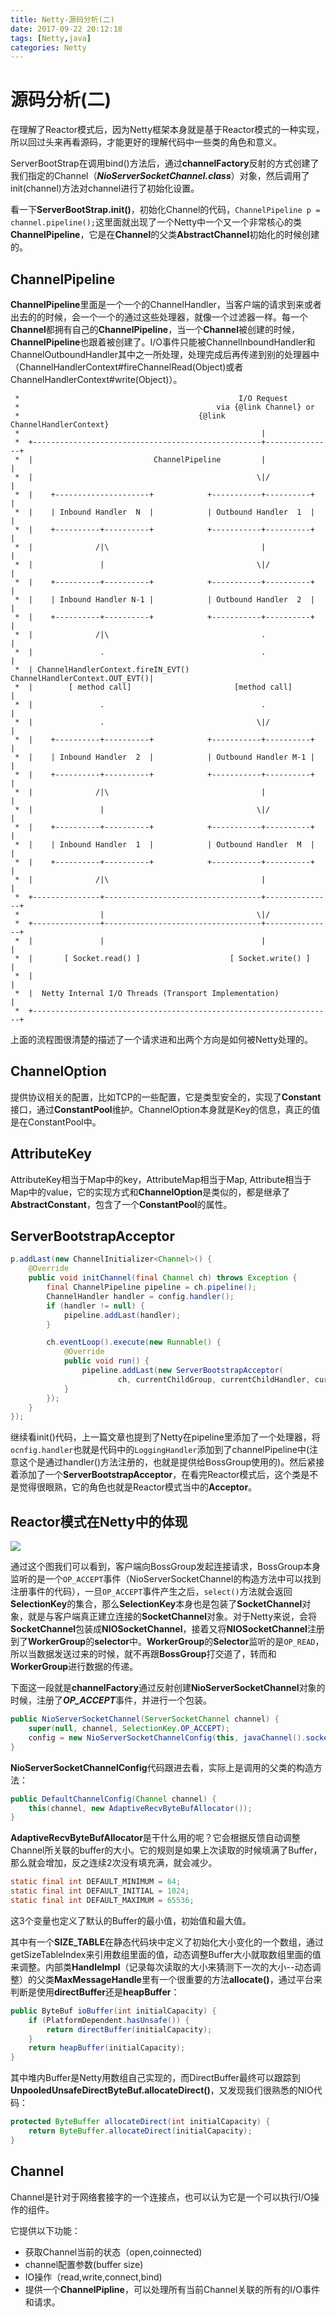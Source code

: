 ```yaml
---
title: Netty-源码分析(二)
date: 2017-09-22 20:12:18
tags: [Netty,java]
categories: Netty
---
```


# 源码分析(二)

在理解了Reactor模式后，因为Netty框架本身就是基于Reactor模式的一种实现，所以回过头来再看源码，才能更好的理解代码中一些类的角色和意义。

ServerBootStrap在调用bind()方法后，通过**channelFactory**反射的方式创建了我们指定的Channel（***NioServerSocketChannel.class***）对象，然后调用了init(channel)方法对channel进行了初始化设置。

看一下**ServerBootStrap.init()**，初始化Channel的代码，`ChannelPipeline p = channel.pipeline();`这里面就出现了一个Netty中一个又一个非常核心的类**ChannelPipeline**，它是在**Channel**的父类**AbstractChannel**初始化的时候创建的。

## ChannelPipeline

**ChannelPipeline**里面是一个一个的ChannelHandler，当客户端的请求到来或者出去的的时候，会一个一个的通过这些处理器，就像一个过滤器一样。每一个**Channel**都拥有自己的**ChannelPipeline**，当一个**Channel**被创建的时候，**ChannelPipeline**也跟着被创建了。I/O事件只能被ChannelInboundHandler和ChannelOutboundHandler其中之一所处理，处理完成后再传递到别的处理器中（ChannelHandlerContext#fireChannelRead(Object)或者ChannelHandlerContext#write(Object)）。

<!--more-->

```text
 *                                                 I/O Request
 *                                            via {@link Channel} or
 *                                        {@link ChannelHandlerContext}
 *                                                      |
 *  +---------------------------------------------------+---------------+
 *  |                           ChannelPipeline         |               |
 *  |                                                  \|/              |
 *  |    +---------------------+            +-----------+----------+    |
 *  |    | Inbound Handler  N  |            | Outbound Handler  1  |    |
 *  |    +----------+----------+            +-----------+----------+    |
 *  |              /|\                                  |               |
 *  |               |                                  \|/              |
 *  |    +----------+----------+            +-----------+----------+    |
 *  |    | Inbound Handler N-1 |            | Outbound Handler  2  |    |
 *  |    +----------+----------+            +-----------+----------+    |
 *  |              /|\                                  .               |
 *  |               .                                   .               |
 *  | ChannelHandlerContext.fireIN_EVT() ChannelHandlerContext.OUT_EVT()|
 *  |        [ method call]                       [method call]         |
 *  |               .                                   .               |
 *  |               .                                  \|/              |
 *  |    +----------+----------+            +-----------+----------+    |
 *  |    | Inbound Handler  2  |            | Outbound Handler M-1 |    |
 *  |    +----------+----------+            +-----------+----------+    |
 *  |              /|\                                  |               |
 *  |               |                                  \|/              |
 *  |    +----------+----------+            +-----------+----------+    |
 *  |    | Inbound Handler  1  |            | Outbound Handler  M  |    |
 *  |    +----------+----------+            +-----------+----------+    |
 *  |              /|\                                  |               |
 *  +---------------+-----------------------------------+---------------+
 *                  |                                  \|/
 *  +---------------+-----------------------------------+---------------+
 *  |               |                                   |               |
 *  |       [ Socket.read() ]                    [ Socket.write() ]     |
 *  |                                                                   |
 *  |  Netty Internal I/O Threads (Transport Implementation)            |
 *  +-------------------------------------------------------------------+
```

上面的流程图很清楚的描述了一个请求进和出两个方向是如何被Netty处理的。


## ChannelOption

提供协议相关的配置，比如TCP的一些配置，它是类型安全的，实现了**Constant**接口，通过**ConstantPool**维护。ChannelOption本身就是Key的信息，真正的值是在ConstantPool中。

## AttributeKey

AttributeKey相当于Map中的key，AttributeMap相当于Map, Attribute相当于Map中的value，它的实现方式和**ChannelOption**是类似的，都是继承了**AbstractConstant**，包含了一个**ConstantPool**的属性。

## ServerBootstrapAcceptor

```java
p.addLast(new ChannelInitializer<Channel>() {
    @Override
    public void initChannel(final Channel ch) throws Exception {
        final ChannelPipeline pipeline = ch.pipeline();
        ChannelHandler handler = config.handler();
        if (handler != null) {
            pipeline.addLast(handler);
        }

        ch.eventLoop().execute(new Runnable() {
            @Override
            public void run() {
                pipeline.addLast(new ServerBootstrapAcceptor(
                        ch, currentChildGroup, currentChildHandler, currentChildOptions, currentChildAttrs));
            }
        });
    }
});
```
继续看init()代码，上一篇文章也提到了Netty在pipeline里添加了一个处理器，将`ocnfig.handler`也就是代码中的`LoggingHandler`添加到了channelPipeline中(注意这个是通过handler()方法注册的，也就是提供给BossGroup使用的)。然后紧接着添加了一个**ServerBootstrapAcceptor**，在看完Reactor模式后，这个类是不是觉得很眼熟，它的角色也就是Reactor模式当中的**Acceptor**。


## Reactor模式在Netty中的体现

![](/img/netty/netty7-1.png)

通过这个图我们可以看到，客户端向BossGroup发起连接请求，BossGroup本身监听的是一个`OP_ACCEPT`事件（NioServerSocketChannel的构造方法中可以找到注册事件的代码），一旦`OP_ACCEPT`事件产生之后，`select()`方法就会返回**SelectionKey**的集合，那么**SelectionKey**本身也是包装了**SocketChannel**对象，就是与客户端真正建立连接的**SocketChannel**对象。对于Netty来说，会将**SocketChannel**包装成**NIOSocketChannel**，接着又将**NIOSocketChannel**注册到了**WorkerGroup**的**selector**中。**WorkerGroup**的**Selector**监听的是`OP_READ`，所以当数据发送过来的时候，就不再跟**BossGroup**打交道了，转而和**WorkerGroup**进行数据的传递。

下面这一段就是**channelFactory**通过反射创建**NioServerSocketChannel**对象的时候，注册了***OP_ACCEPT***事件，并进行一个包装。

```java
public NioServerSocketChannel(ServerSocketChannel channel) {
    super(null, channel, SelectionKey.OP_ACCEPT);
    config = new NioServerSocketChannelConfig(this, javaChannel().socket());
}
```

**NioServerSocketChannelConfig**代码跟进去看，实际上是调用的父类的构造方法：

```java
public DefaultChannelConfig(Channel channel) {
    this(channel, new AdaptiveRecvByteBufAllocator());
}
```

**AdaptiveRecvByteBufAllocator**是干什么用的呢？它会根据反馈自动调整Channel所关联的buffer的大小。它的规则是如果上次读取的时候填满了Buffer，那么就会增加，反之连续2次没有填充满，就会减少。

```java
static final int DEFAULT_MINIMUM = 64;
static final int DEFAULT_INITIAL = 1024;
static final int DEFAULT_MAXIMUM = 65536;
```

这3个变量也定义了默认的Buffer的最小值，初始值和最大值。

其中有一个**SIZE_TABLE**在静态代码块中定义了初始化大小变化的一个数组，通过getSizeTableIndex来引用数组里面的值，动态调整Buffer大小就取数组里面的值来调整。内部类**HandleImpl**（记录每次读取的大小来猜测下一次的大小--动态调整）的父类**MaxMessageHandle**里有一个很重要的方法**allocate()**，通过平台来判断是使用**directBuffer**还是**heapBuffer**：

```java
public ByteBuf ioBuffer(int initialCapacity) {
    if (PlatformDependent.hasUnsafe()) {
        return directBuffer(initialCapacity);
    }
    return heapBuffer(initialCapacity);
}
```

其中堆内Buffer是Netty用数组自己实现的，而DirectBuffer最终可以跟踪到**UnpooledUnsafeDirectByteBuf.allocateDirect()**，又发现我们很熟悉的NIO代码：

```java
protected ByteBuffer allocateDirect(int initialCapacity) {
    return ByteBuffer.allocateDirect(initialCapacity);
}
```

## Channel

Channel是针对于网络套接字的一个连接点，也可以认为它是一个可以执行I/O操作的组件。

它提供以下功能：

* 获取Channel当前的状态（open,coinnected)
* channel配置参数(buffer size)
* IO操作（read,write,connect,bind)
* 提供一个**ChannelPipline**，可以处理所有当前Channel关联的所有的I/O事件和请求。

